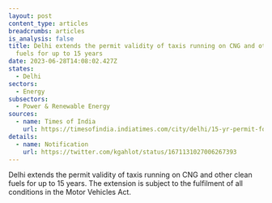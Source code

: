 ```yaml
---
layout: post
content_type: articles
breadcrumbs: articles
is_analysis: false
title: Delhi extends the permit validity of taxis running on CNG and other clean
  fuels for up to 15 years
date: 2023-06-28T14:08:02.427Z
states:
  - Delhi
sectors:
  - Energy
subsectors:
  - Power & Renewable Energy
sources:
  - name: Times of India
    url: https://timesofindia.indiatimes.com/city/delhi/15-yr-permit-for-cng-clean-energy-taxis/articleshow/101143671.cms
details:
  - name: Notification
    url: https://twitter.com/kgahlot/status/1671131027006267393
---
```

Delhi extends the permit validity of taxis running on CNG and other clean fuels for up to 15 years. The extension is subject to the fulfilment of all conditions in the Motor Vehicles Act.
